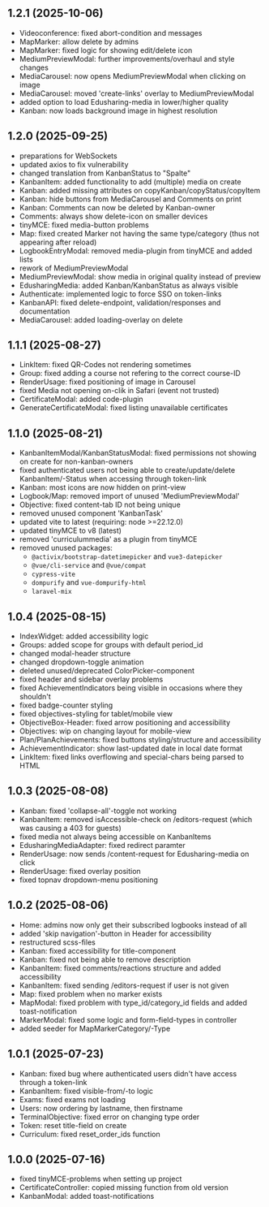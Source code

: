 ## 1.2.1 (2025-10-06)
- Videoconference: fixed abort-condition and messages
- MapMarker: allow delete by admins
- MapMarker: fixed logic for showing edit/delete icon
- MediumPreviewModal: further improvements/overhaul and style changes
- MediaCarousel: now opens MediumPreviewModal when clicking on image
- MediaCarousel: moved 'create-links' overlay to MediumPreviewModal
- added option to load Edusharing-media in lower/higher quality
- Kanban: now loads background image in highest resolution

## 1.2.0 (2025-09-25)
- preparations for WebSockets
- updated axios to fix vulnerability
- changed translation from KanbanStatus to "Spalte"
- KanbanItem: added functionality to add (multiple) media on create
- Kanban: added missing attributes on copyKanban/copyStatus/copyItem
- Kanban: hide buttons from MediaCarousel and Comments on print
- Kanban: Comments can now be deleted by Kanban-owner
- Comments: always show delete-icon on smaller devices
- tinyMCE: fixed media-button problems
- Map: fixed created Marker not having the same type/category (thus not appearing after reload)
- LogbookEntryModal: removed media-plugin from tinyMCE and added lists
- rework of MediumPreviewModal
- MediumPreviewModal: show media in original quality instead of preview
- EdusharingMedia: added Kanban/KanbanStatus as always visible
- Authenticate: implemented logic to force SSO on token-links
- KanbanAPI: fixed delete-endpoint, validation/responses and documentation
- MediaCarousel: added loading-overlay on delete

## 1.1.1 (2025-08-27)
- LinkItem: fixed QR-Codes not rendering sometimes
- Group: fixed adding a course not refering to the correct course-ID
- RenderUsage: fixed positioning of image in Carousel
- fixed Media not opening on-clik in Safari (event not trusted)
- CertificateModal: added code-plugin
- GenerateCertificateModal: fixed listing unavailable certificates

## 1.1.0 (2025-08-21)
- KanbanItemModal/KanbanStatusModal: fixed permissions not showing on create for non-kanban-owners
- fixed authenticated users not being able to create/update/delete KanbanItem/-Status when accessing through token-link
- Kanban: most icons are now hidden on print-view
- Logbook/Map: removed import of unused 'MediumPreviewModal'
- Objective: fixed content-tab ID not being unique
- removed unused component 'KanbanTask'
- updated vite to latest (requiring: node >=22.12.0)
- updated tinyMCE to v8 (latest)
- removed 'curriculummedia' as a plugin from tinyMCE
- removed unused packages:
  - `@activix/bootstrap-datetimepicker` and `vue3-datepicker`
  - `@vue/cli-service` and `@vue/compat`
  - `cypress-vite`
  - `dompurify` and `vue-dompurify-html`
  - `laravel-mix`

## 1.0.4 (2025-08-15)
- IndexWidget: added accessibility logic
- Groups: added scope for groups with default period_id
- changed modal-header structure
- changed dropdown-toggle animation
- deleted unused/deprecated ColorPicker-component
- fixed header and sidebar overlay problems
- fixed AchievementIndicators being visible in occasions where they shouldn't
- fixed badge-counter styling
- fixed objectives-styling for tablet/mobile view
- ObjectiveBox-Header: fixed arrow positioning and accessibility
- Objectives: wip on changing layout for mobile-view
- Plan/PlanAchievements: fixed buttons styling/structure and accessibility
- AchievementIndicator: show last-updated date in local date format
- LinkItem: fixed links overflowing and special-chars being parsed to HTML

## 1.0.3 (2025-08-08)
- Kanban: fixed 'collapse-all'-toggle not working
- KanbanItem: removed isAccessible-check on /editors-request (which was causing a 403 for guests)
- fixed media not always being accessible on KanbanItems
- EdusharingMediaAdapter: fixed redirect paramter
- RenderUsage: now sends /content-request for Edusharing-media on click
- RenderUsage: fixed overlay position
- fixed topnav dropdown-menu positioning

## 1.0.2 (2025-08-06)
- Home: admins now only get their subscribed logbooks instead of all
- added 'skip navigation'-button in Header for accessibility
- restructured scss-files
- Kanban: fixed accessibility for title-component
- Kanban: fixed not being able to remove description
- KanbanItem: fixed comments/reactions structure and added accessibility
- KanbanItem: fixed sending /editors-request if user is not given
- Map: fixed problem when no marker exists
- MapModal: fixed problem with type_id/category_id fields and added toast-notification
- MarkerModal: fixed some logic and form-field-types in controller
- added seeder for MapMarkerCategory/-Type

## 1.0.1 (2025-07-23)
- Kanban: fixed bug where authenticated users didn't have access through a token-link
- KanbanItem: fixed visible-from/-to logic
- Exams: fixed exams not loading
- Users: now ordering by lastname, then firstname
- TerminalObjective: fixed error on changing type order
- Token: reset title-field on create
- Curriculum: fixed reset_order_ids function

## 1.0.0 (2025-07-16)
- fixed tinyMCE-problems when setting up project
- CertificateController: copied missing function from old version
- KanbanModal: added toast-notifications